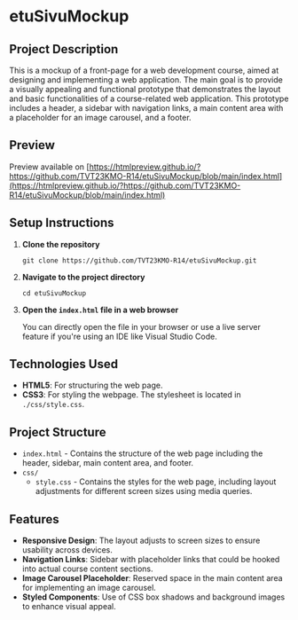 # etuSivuMockup

## Project Description
This is a mockup of a front-page for a web development course, aimed at designing and implementing a web application. The main goal is to provide a visually appealing and functional prototype that demonstrates the layout and basic functionalities of a course-related web application. This prototype includes a header, a sidebar with navigation links, a main content area with a placeholder for an image carousel, and a footer.

## **Preview**

Preview available on [https://htmlpreview.github.io/?https://github.com/TVT23KMO-R14/etuSivuMockup/blob/main/index.html](https://htmlpreview.github.io/?https://github.com/TVT23KMO-R14/etuSivuMockup/blob/main/index.html)

## Setup Instructions

1. **Clone the repository**
    ```
    git clone https://github.com/TVT23KMO-R14/etuSivuMockup.git
    ```
2. **Navigate to the project directory**
    ```
    cd etuSivuMockup
    ```
3. **Open the `index.html` file in a web browser**

    You can directly open the file in your browser or use a live server feature if you're using an IDE like Visual Studio Code.

## Technologies Used

- **HTML5**: For structuring the web page.
- **CSS3**: For styling the webpage. The stylesheet is located in `./css/style.css`.

## Project Structure

- `index.html` - Contains the structure of the web page including the header, sidebar, main content area, and footer.
- `css/`
  - `style.css` - Contains the styles for the web page, including layout adjustments for different screen sizes using media queries.

## Features

- **Responsive Design**: The layout adjusts to screen sizes to ensure usability across devices.
- **Navigation Links**: Sidebar with placeholder links that could be hooked into actual course content sections.
- **Image Carousel Placeholder**: Reserved space in the main content area for implementing an image carousel.
- **Styled Components**: Use of CSS box shadows and background images to enhance visual appeal.

